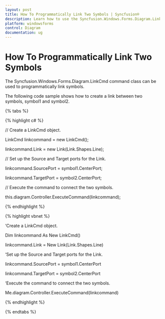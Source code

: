 ```yaml
---
layout: post
title: How To Programmatically Link Two Symbols | Syncfusion®
description: Learn how to use the Syncfusion.Windows.Forms.Diagram.LinkCmd class to programmatically create a link between two symbols in a diagram.
platform: windowsforms
control: Diagram
documentation: ug
---
```


# How To Programmatically Link Two Symbols

The Syncfusion.Windows.Forms.Diagram.LinkCmd command class can be used to programmatically link symbols. 

The following code sample shows how to create a link between two symbols, symbol1 and symbol2.

{% tabs %}

{% highlight c# %}

// Create a LinkCmd object.

LinkCmd linkcommand = new LinkCmd();

linkcommand.Link = new Link(Link.Shapes.Line);

// Set up the Source and Target ports for the Link.

linkcommand.SourcePort = symbol1.CenterPort;

linkcommand.TargetPort = symbol2.CenterPort;

// Execute the command to connect the two symbols.

this.diagram.Controller.ExecuteCommand(linkcommand);

{% endhighlight %}

{% highlight vbnet %}

‘Create a LinkCmd object.

Dim linkcommand As New LinkCmd()

linkcommand.Link = New Link(Link.Shapes.Line)

‘Set up the Source and Target ports for the Link.

linkcommand.SourcePort = symbol1.CenterPort

linkcommand.TargetPort = symbol2.CenterPort

‘Execute the command to connect the two symbols.

Me.diagram.Controller.ExecuteCommand(linkcommand)

{% endhighlight %}

{% endtabs %}

